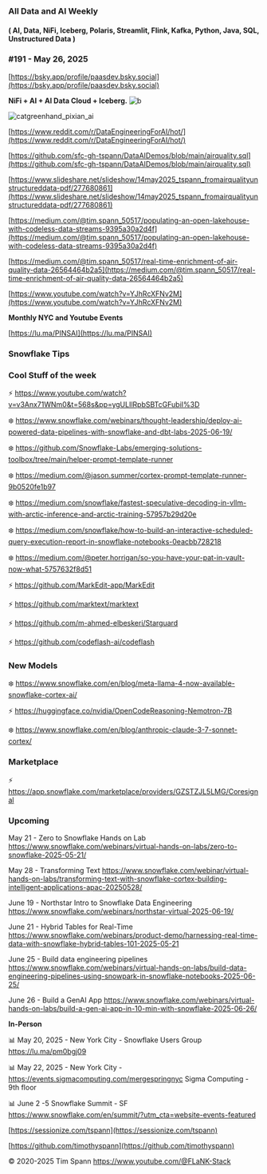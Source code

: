 ###  All Data and AI Weekly 
#### ( AI, Data, NiFi, Iceberg, Polaris, Streamlit, Flink, Kafka, Python, Java, SQL, Unstructured Data )  
### #191 - May 26, 2025

[https://bsky.app/profile/paasdev.bsky.social](https://bsky.app/profile/paasdev.bsky.social)

**NiFi + AI + AI Data Cloud + Iceberg.**
![b](https://images.credential.net/badge/tiny/g6fomszs_1741624330730_badge.png)


![catgreenhand_pixian_ai](https://github.com/user-attachments/assets/858e9f94-5098-459e-bc17-684c21f1002b)

[https://www.reddit.com/r/DataEngineeringForAI/hot/](https://www.reddit.com/r/DataEngineeringForAI/hot/)


[https://github.com/sfc-gh-tspann/DataAIDemos/blob/main/airquality.sql](https://github.com/sfc-gh-tspann/DataAIDemos/blob/main/airquality.sql)

[https://www.slideshare.net/slideshow/14may2025_tspann_fromairqualityunstructureddata-pdf/277680861](https://www.slideshare.net/slideshow/14may2025_tspann_fromairqualityunstructureddata-pdf/277680861)

[https://medium.com/@tim.spann_50517/populating-an-open-lakehouse-with-codeless-data-streams-9395a30a2d4f](https://medium.com/@tim.spann_50517/populating-an-open-lakehouse-with-codeless-data-streams-9395a30a2d4f)

[https://medium.com/@tim.spann_50517/real-time-enrichment-of-air-quality-data-26564464b2a5](https://medium.com/@tim.spann_50517/real-time-enrichment-of-air-quality-data-26564464b2a5)

[https://www.youtube.com/watch?v=YJhRcXFNv2M](https://www.youtube.com/watch?v=YJhRcXFNv2M)


**Monthly NYC and Youtube Events**

[https://lu.ma/PINSAI](https://lu.ma/PINSAI)


### Snowflake Tips


### Cool Stuff of the week

⚡️  https://www.youtube.com/watch?v=v3Anx71WNm0&t=568s&pp=ygULIlRpbSBTcGFubiI%3D

❄️  https://www.snowflake.com/webinars/thought-leadership/deploy-ai-powered-data-pipelines-with-snowflake-and-dbt-labs-2025-06-19/

❄️ https://github.com/Snowflake-Labs/emerging-solutions-toolbox/tree/main/helper-prompt-template-runner

❄️ https://medium.com/@jason.summer/cortex-prompt-template-runner-9b0520fe1b97

❄️ https://medium.com/snowflake/fastest-speculative-decoding-in-vllm-with-arctic-inference-and-arctic-training-57957b29d20e

❄️ https://medium.com/snowflake/how-to-build-an-interactive-scheduled-query-execution-report-in-snowflake-notebooks-0eacbb728218

❄️ https://medium.com/@peter.horrigan/so-you-have-your-pat-in-vault-now-what-5757632f8d51

⚡️ https://github.com/MarkEdit-app/MarkEdit

⚡️ https://github.com/marktext/marktext

⚡️ https://github.com/m-ahmed-elbeskeri/Starguard

⚡️ https://github.com/codeflash-ai/codeflash


### New Models

❄️  https://www.snowflake.com/en/blog/meta-llama-4-now-available-snowflake-cortex-ai/

⚡️  https://huggingface.co/nvidia/OpenCodeReasoning-Nemotron-7B

❄️  https://www.snowflake.com/en/blog/anthropic-claude-3-7-sonnet-cortex/



### Marketplace

⚡️ https://app.snowflake.com/marketplace/providers/GZSTZJL5LMG/Coresignal




### Upcoming


May 21 - Zero to Snowflake Hands on Lab
https://www.snowflake.com/webinars/virtual-hands-on-labs/zero-to-snowflake-2025-05-21/

May 28 - Transforming Text
https://www.snowflake.com/webinar/virtual-hands-on-labs/transforming-text-with-snowflake-cortex-building-intelligent-applications-apac-20250528/

June 19 - Northstar Intro to Snowflake Data Engineering
https://www.snowflake.com/webinars/northstar-virtual-2025-06-19/

June 21 - Hybrid Tables for Real-Time
https://www.snowflake.com/webinars/product-demo/harnessing-real-time-data-with-snowflake-hybrid-tables-101-2025-05-21

June 25 - Build data engineering pipelines
https://www.snowflake.com/webinars/virtual-hands-on-labs/build-data-engineering-pipelines-using-snowpark-in-snowflake-notebooks-2025-06-25/

June 26 - Build a GenAI App
https://www.snowflake.com/webinars/virtual-hands-on-labs/build-a-gen-ai-app-in-10-min-with-snowflake-2025-06-26/


**In-Person**

📊 May 20, 2025 - New York City - Snowflake Users Group https://lu.ma/pm0bgj09

📊 May 22, 2025 - New York City - https://events.sigmacomputing.com/mergespringnyc
Sigma Computing - 9th floor

📊 June 2 -5 Snowflake Summit - SF
https://www.snowflake.com/en/summit/?utm_cta=website-events-featured



[https://sessionize.com/tspann](https://sessionize.com/tspann)

[https://github.com/timothyspann](https://github.com/timothyspann)



&copy; 2020-2025 Tim Spann  https://www.youtube.com/@FLaNK-Stack

